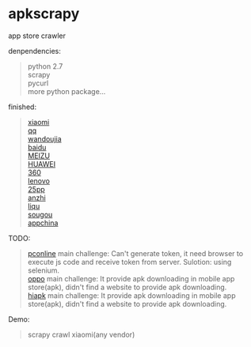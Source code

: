 # apkscrapy
app store crawler  
  
denpendencies:  
>python 2.7  
>scrapy  
>pycurl  
>more python package...  
  
finished:  
>[xiaomi](http://app.mi.com/)  
>[qq](https://sj.qq.com/myapp/index.htm)  
>[wandoujia](https://www.wandoujia.com)  
>[baidu](https://shouji.baidu.com)  
>[MEIZU](http://app.meizu.com/)   
>[HUAWEI](http://app.hicloud.com/)  
>[360](http://zhushou.360.cn/)  
>[lenovo](https://www.lenovomm.com/)  
>[25pp](https://www.25pp.com/android/)  
>[anzhi](http://www.anzhi.com/)  
>[liqu](https://www.liqucn.com/)  
>[sougou](http://zhushou.sogou.com/apps)  
>[appchina](http://www.appchina.com/)  
  
  
TODO:  
>[pconline](https://dl.pconline.com.cn/android/)  main challenge: Can't generate token, it need browser to execute js code and receive token from server.  Sulotion: using selenium.  
>[oppo](https://store.oppomobile.com/) main challenge: It provide apk downloading in mobile app store(apk), didn't find a website to provide apk downloading.  
>[hiapk](http://apk.hiapk.com/)  main challenge: It provide apk downloading in mobile app store(apk), didn't find a website to provide apk downloading.  
    
Demo:  
>scrapy crawl xiaomi(any vendor)   
